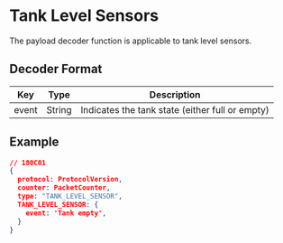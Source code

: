 # Tank Level Sensors

The payload decoder function is applicable to tank level sensors.


## Decoder Format

| Key                   | Type    | Description                                               |
| --------------------- | ------- | --------------------------------------------------------- |
| event                 | String  | Indicates the tank state (either full or empty)           |

## Example

```json
// 180C01
{
  protocol: ProtocolVersion,
  counter: PacketCounter,
  type: "TANK_LEVEL_SENSOR",
  TANK_LEVEL_SENSOR: {
    event: 'Tank empty',
  }
}
```
